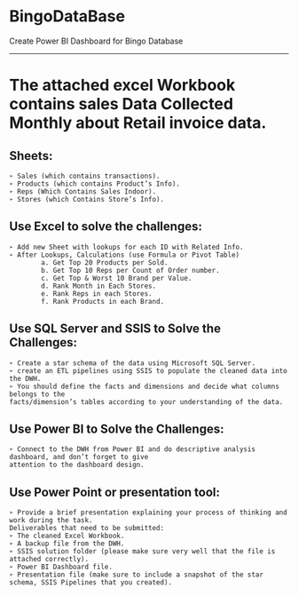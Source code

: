 # BingoDataBase
Create Power BI Dashboard for Bingo Database
***********************************************************************************
# The attached excel Workbook contains sales Data Collected Monthly about Retail invoice data. 
## Sheets:
    ➢ Sales (which contains transactions).
    ➢ Products (which contains Product’s Info).
    ➢ Reps (Which Contains Sales Indoor).
    ➢ Stores (which Contains Store’s Info).
## Use Excel to solve the challenges:
    ➢ Add new Sheet with lookups for each ID with Related Info.
    ➢ After Lookups, Calculations (use Formula or Pivot Table)
            a. Get Top 20 Products per Sold.
            b. Get Top 10 Reps per Count of Order number.
            c. Get Top & Worst 10 Brand per Value.
            d. Rank Month in Each Stores.
            e. Rank Reps in each Stores.
            f. Rank Products in each Brand.
## Use SQL Server and SSIS to Solve the Challenges:
    ➢ Create a star schema of the data using Microsoft SQL Server.
    ➢ create an ETL pipelines using SSIS to populate the cleaned data into the DWH.
    ➢ You should define the facts and dimensions and decide what columns belongs to the 
    facts/dimension’s tables according to your understanding of the data.
## Use Power BI to Solve the Challenges:
    ➢ Connect to the DWH from Power BI and do descriptive analysis dashboard, and don’t forget to give
    attention to the dashboard design.
## Use Power Point or presentation tool:
    ➢ Provide a brief presentation explaining your process of thinking and work during the task.
    Deliverables that need to be submitted:
    ➢ The cleaned Excel Workbook.
    ➢ A backup file from the DWH.
    ➢ SSIS solution folder (please make sure very well that the file is attached correctly).
    ➢ Power BI Dashboard file.
    ➢ Presentation file (make sure to include a snapshot of the star schema, SSIS Pipelines that you created).
